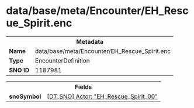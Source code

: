 <h1>data/base/meta/Encounter/EH_Rescue_Spirit.enc</h1><table><tr><th colspan="100%">Metadata</th></tr><tr><td><b>Name</b></td><td>data/base/meta/Encounter/EH_Rescue_Spirit.enc</td></tr><tr><td><b>Type</b></td><td>EncounterDefinition</td></tr><tr><td><b>SNO ID</b></td><td>1187981</td></tr></table>

<table><tr><th colspan="100%">Fields</th></tr><tr><td><b>snoSymbol</b></td><td><a href="..\Actor\EH_Rescue_Spirit_00.acr.md">[DT_SNO] Actor: "EH_Rescue_Spirit_00"</a></td></tr></table>


